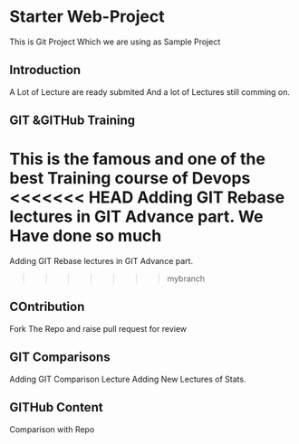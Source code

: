 # Starter Web-Project
This is Git Project Which we are using as Sample Project

## Introduction
A Lot of Lecture are ready submited
And a lot of Lectures still comming on.

## GIT &GITHub Training
This is the famous and one of the best Training course of Devops
<<<<<<< HEAD
Adding GIT Rebase lectures in GIT Advance part. We Have done so much
=======
Adding GIT Rebase lectures in GIT Advance part.
>>>>>>> mybranch

## COntribution
Fork The Repo and raise pull request for review

## GIT Comparisons
Adding GIT Comparison Lecture
Adding New Lectures of Stats.

## GITHub Content
Comparison with Repo
